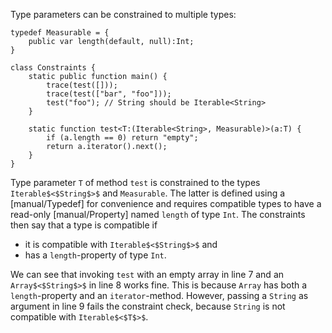 Type parameters can be constrained to multiple types:

```
typedef Measurable = {
	public var length(default, null):Int;
}

class Constraints {	
	static public function main() {
		trace(test([]));
		trace(test(["bar", "foo"]));
		test("foo"); // String should be Iterable<String>
	}
	
	static function test<T:(Iterable<String>, Measurable)>(a:T) {
		if (a.length == 0) return "empty";
		return a.iterator().next();
	}
}
```
Type parameter `T` of method `test` is constrained to the types `Iterable$<$String$>$` and `Measurable`. The latter is defined using a [manual/Typedef] for convenience and requires compatible types to have a read-only [manual/Property] named `length` of type `Int`. The constraints then say that a type is compatible if



* it is compatible with `Iterable$<$String$>$` and
* has a `length`-property of type `Int`.


We can see that invoking `test` with an empty array in line 7 and an `Array$<$String$>$` in line 8 works fine. This is because `Array` has both a `length`-property and an `iterator`-method. However, passing a `String` as argument in line 9 fails the constraint check, because `String` is not compatible with `Iterable$<$T$>$`.